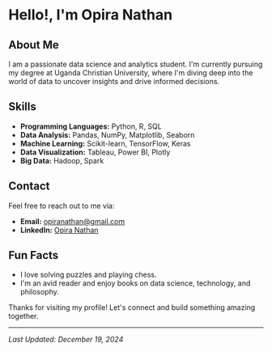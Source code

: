 # Hello!, I'm Opira Nathan

## About Me
I am a passionate data science and analytics student. I'm currently pursuing my degree at Uganda Christian University, where I'm diving deep into the world of data to uncover insights and drive informed decisions.

## Skills
- **Programming Languages:** Python, R, SQL
- **Data Analysis:** Pandas, NumPy, Matplotlib, Seaborn
- **Machine Learning:** Scikit-learn, TensorFlow, Keras
- **Data Visualization:** Tableau, Power BI, Plotly
- **Big Data:** Hadoop, Spark

## Contact
Feel free to reach out to me via:
- **Email:** [opiranathan@gmail.com](mailto:opiranathan@gmail.com)
- **LinkedIn:** [Opira Nathan](www.linkedin.com/in/opira-nathan-35b471328)


## Fun Facts
- I love solving puzzles and playing chess.
- I'm an avid reader and enjoy books on data science, technology, and philosophy.

Thanks for visiting my profile! Let's connect and build something amazing together.

---

*Last Updated: December 19, 2024*
